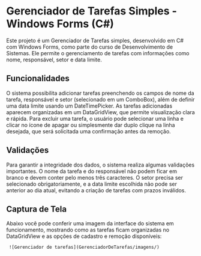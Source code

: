 
# Gerenciador de Tarefas Simples - Windows Forms (C#)

Este projeto é um Gerenciador de Tarefas simples, desenvolvido em C# com Windows Forms, como parte do curso de Desenvolvimento de Sistemas. Ele permite o gerenciamento de tarefas com informações como nome, responsável, setor e data limite.


## Funcionalidades

 O sistema possibilita adicionar tarefas preenchendo os campos de nome da tarefa, responsável e setor (selecionado em um ComboBox), além de definir uma data limite usando um DateTimePicker. As tarefas adicionadas aparecem organizadas em um DataGridView, que permite visualização clara e rápida. Para excluir uma tarefa, o usuário pode selecionar uma linha e clicar no ícone de apagar ou simplesmente dar duplo clique na linha desejada, que será solicitada uma confirmação antes da remoção.
## Validações

Para garantir a integridade dos dados, o sistema realiza algumas validações importantes. O nome da tarefa e do responsável não podem ficar em branco e devem conter pelo menos três caracteres. O setor precisa ser selecionado obrigatoriamente, e a data limite escolhida não pode ser anterior ao dia atual, evitando a criação de tarefas com prazos inválidos.

## Captura de Tela
Abaixo você pode conferir uma imagem da interface do sistema em funcionamento, mostrando como as tarefas ficam organizadas no DataGridView e as opções de cadastro e remoção disponíveis:


     ![Gerenciador de tarefas](GerenciadorDeTarefas/imagens/)
